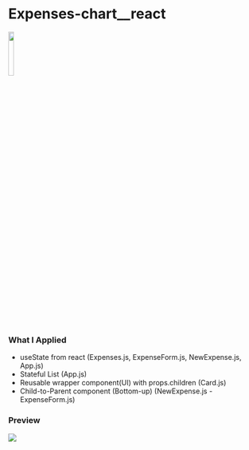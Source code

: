 # Expenses-chart__react

<a href="#"><img width="15%" src="https://img.shields.io/badge/React-005FED?style=flat-square&logo=React&logoColor=white"/></a>

### What I Applied
- useState from react (Expenses.js, ExpenseForm.js, NewExpense.js, App.js)
- Stateful List (App.js)
- Reusable wrapper component(UI) with props.children (Card.js)
- Child-to-Parent component (Bottom-up) (NewExpense.js - ExpenseForm.js)


### Preview
<a href="#"><img src="https://user-images.githubusercontent.com/84049077/163088843-4d9e31b7-c103-4ae7-826e-7d337514f1d9.gif"/></a>

